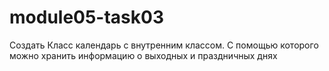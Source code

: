 # module05-task03
Создать Класс календарь с внутренним классом. С помощью которого можно хранить информацию о выходных и праздничных днях
